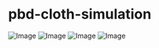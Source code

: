 # pbd-cloth-simulation

![Image](https://github.com/user-attachments/assets/d5d32641-b39b-4eab-a043-562b6b4733d0)
![Image](https://github.com/user-attachments/assets/1067f577-b406-459e-b1f0-2a61fac2f832)
![Image](https://github.com/user-attachments/assets/d2097e2b-128f-4d64-b414-85a646177ce7)
![Image](https://github.com/user-attachments/assets/9dc210b0-02c6-498a-8291-258b876346b7)

